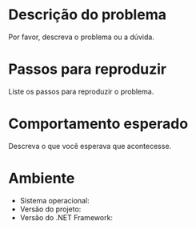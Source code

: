 # Descrição do problema

Por favor, descreva o problema ou a dúvida.

# Passos para reproduzir

Liste os passos para reproduzir o problema.

# Comportamento esperado

Descreva o que você esperava que acontecesse.

# Ambiente

- Sistema operacional:  
- Versão do projeto:  
- Versão do .NET Framework:  